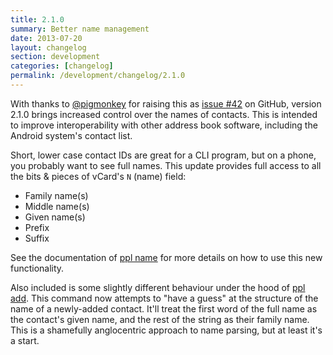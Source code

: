 ```yaml
---
title: 2.1.0
summary: Better name management
date: 2013-07-20
layout: changelog
section: development
categories: [changelog]
permalink: /development/changelog/2.1.0
---
```


With thanks to [@pigmonkey](https://github.com/pigmonkey) for raising this as
[issue #42](https://github.com/urael/ppl/issues/42) on GitHub, version 2.1.0
brings increased control over the names of contacts. This is intended to improve
interoperability with other address book software, including the Android
system's contact list.

Short, lower case contact IDs are great for a CLI program, but on a phone, you
probably want to see full names. This update provides full access to all the
bits & pieces of vCard's `N` (name) field:

* Family name(s)
* Middle name(s)
* Given name(s)
* Prefix
* Suffix

See the documentation of [ppl name](/documentation/commands/name/) for more
details on how to use this new functionality.

Also included is some slightly different behaviour under the hood of [ppl
add](/documentation/commands/name/).  This command now attempts to "have a
guess" at the structure of the name of a newly-added contact. It'll treat the
first word of the full name as the contact's given name, and the rest of the
string as their family name. This is a shamefully anglocentric approach to name
parsing, but at least it's a start.

